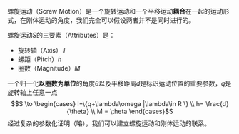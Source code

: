 螺旋运动（Screw Motion）是一个旋转运动和一个平移运动**耦合**在一起的运动形式，在刚体运动的角度，我们完全可以假设两者并不是同时进行的。

螺旋运动$S$的三要素（Attributes）是：

+ 旋转轴（Axis） $l$
+ 螺距（Pitch）$h$
+ 圈数（Magnitude）$M$

一个归一化**以圈数为单位**的角度$\theta$以及平移距离$d$是标识运动位置的重要参数，$q$是旋转轴上任意一点
$$S \to \begin{cases}
    l=\{q+\lambda\omega |\lambda\in R \} \\
    h= \frac{d}{\theta} \\
    M = \theta
\end{cases}$$
经过复杂的参数化证明（略），我们可以建立螺旋运动和刚体运动的联系。